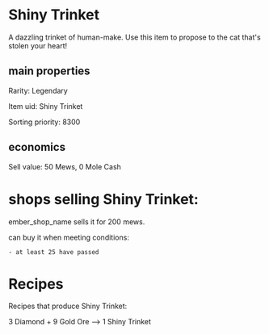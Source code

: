 # Shiny Trinket

A dazzling trinket of human-make. Use this item to propose to the cat that's stolen your heart!

## main properties

Rarity: Legendary

Item uid: Shiny Trinket

Sorting priority: 8300

## economics

Sell value: 50 Mews, 0 Mole Cash

# shops selling Shiny Trinket:

ember_shop_name sells it for 200 mews.

  can buy it when meeting conditions: 

    - at least 25 have passed

# Recipes

Recipes that produce Shiny Trinket:

3 Diamond + 9 Gold Ore --> 1 Shiny Trinket